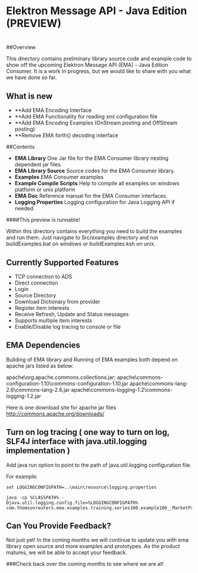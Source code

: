 # Elektron Message API - Java Edition (PREVIEW)
#
 

##Overview

This directory contains preliminary library source code and example code to show off the upcoming Elektron Message API (EMA) - Java Edition Consumer. It is a work in progress, but we would like to share with you what we have done so far. 

## What is new

- **Add EMA Encoding Interface 
- **Add EMA Functionality for reading xml configuration file
- **Add EMA Encoding Examples (OnStream posting and OffStream posting)
- **Remove EMA forth() decoding interface

##Contents

- **EMA Library** One Jar file for the EMA Consumer library nesting dependent jar files.
- **EMA Library Source** Source codes for the EMA Consumer library. 
- **Examples** EMA Consumer examples
- **Example Compile Scripts** Help to compile all examples on windows platform or unix platform
- **EMA Doc** Reference manual for the EMA Consumer interfaces.
- **Logging Properties** Logging configuration for Java Logging API if needed   

####This preview is runnable!  

Within this directory contains everything you need to build the examples and run them.  Just navigate to Src/examples directory and run buildExamples.bat on windows or buildExamples.ksh on unix.

## Currently Supported Features
- TCP connection to ADS
- Direct connection 
- Login
- Source Directory
- Download Dictionary from provider
- Register item interests
- Receive Refresh, Update and Status messages
- Supports multiple item interests
- Enable/Disable log tracing to console or file

## EMA Dependencies
Building of EMA library and Running of EMA examples both depend on apache jars listed as below:

apache\org.apache.commons.collections.jar;
apache\commons-configuration-1.10\commons-configuration-1.10.jar
apache\commons-lang-2.6\commons-lang-2.6.jar
apache\commons-logging-1.2\commons-logging-1.2.jar

Here is one download site for apache jar files http://commons.apache.org/downloads/

## Turn on log tracing ( one way to turn on log, SLF4J interface with java.util.logging implementation )
Add java run option to point to the path of java.util.logging configuration file.

For example:

	set LOGGINGCONFIGPATH=..\main\resource\logging.properties

	java -cp %CLASSPATH% -Djava.util.logging.config.file=%LOGGINGCONFIGPATH% com.thomsonreuters.ema.examples.training.series100.example100__MarketPrice__Streaming.Consumer

## Can You Provide Feedback?
Not just yet!  In the coming months we will continue to update you with ema library open source and more examples and prototypes. As the product matures, we will be able to accept your feedback. 

###Check back over the coming months to see where we are at!




